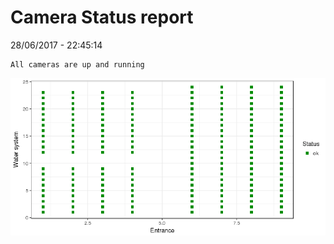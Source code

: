 Camera Status report
================
28/06/2017 - 22:45:14

    All cameras are up and running

![](camreport_files/figure-markdown_github/unnamed-chunk-2-1.png)
